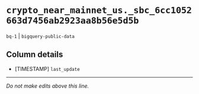 # `crypto_near_mainnet_us._sbc_6cc1052663d7456ab2923aa8b56e5d5b`
`bq-1` | `bigquery-public-data`

## Column details
* [TIMESTAMP] `last_update`

-------------------------------------------------------------------------------
*Do not make edits above this line.*
